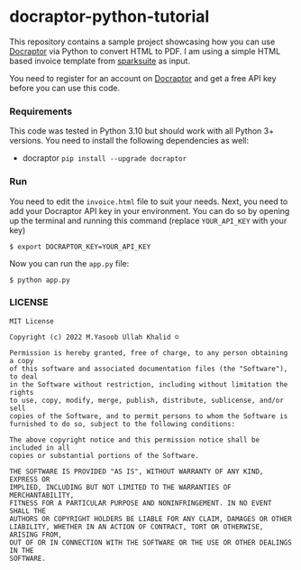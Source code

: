 # docraptor-python-tutorial

This repository contains a sample project showcasing how you can use [Docraptor](https://docraptor.com/) via Python to convert HTML to PDF. I am using a simple HTML based invoice template from [sparksuite](https://github.com/sparksuite/simple-html-invoice-template/blob/master/invoice.html) as input.

You need to register for an account on [Docraptor](https://docraptor.com/) and get a free API key before you can use this code.

### Requirements

This code was tested in Python 3.10 but should work with all Python 3+ versions. You need to install the following dependencies as well:

- docraptor `pip install --upgrade docraptor`

### Run

You need to edit the `invoice.html` file to suit your needs. Next, you need to add your Docraptor API key in your environment. You can do so by opening up the terminal and running this command (replace `YOUR_API_KEY` with your key)

```
$ export DOCRAPTOR_KEY=YOUR_API_KEY
```

Now you can run the `app.py` file:

```
$ python app.py
```

### LICENSE

```
MIT License

Copyright (c) 2022 M.Yasoob Ullah Khalid ☺

Permission is hereby granted, free of charge, to any person obtaining a copy
of this software and associated documentation files (the "Software"), to deal
in the Software without restriction, including without limitation the rights
to use, copy, modify, merge, publish, distribute, sublicense, and/or sell
copies of the Software, and to permit persons to whom the Software is
furnished to do so, subject to the following conditions:

The above copyright notice and this permission notice shall be included in all
copies or substantial portions of the Software.

THE SOFTWARE IS PROVIDED "AS IS", WITHOUT WARRANTY OF ANY KIND, EXPRESS OR
IMPLIED, INCLUDING BUT NOT LIMITED TO THE WARRANTIES OF MERCHANTABILITY,
FITNESS FOR A PARTICULAR PURPOSE AND NONINFRINGEMENT. IN NO EVENT SHALL THE
AUTHORS OR COPYRIGHT HOLDERS BE LIABLE FOR ANY CLAIM, DAMAGES OR OTHER
LIABILITY, WHETHER IN AN ACTION OF CONTRACT, TORT OR OTHERWISE, ARISING FROM,
OUT OF OR IN CONNECTION WITH THE SOFTWARE OR THE USE OR OTHER DEALINGS IN THE
SOFTWARE.
```